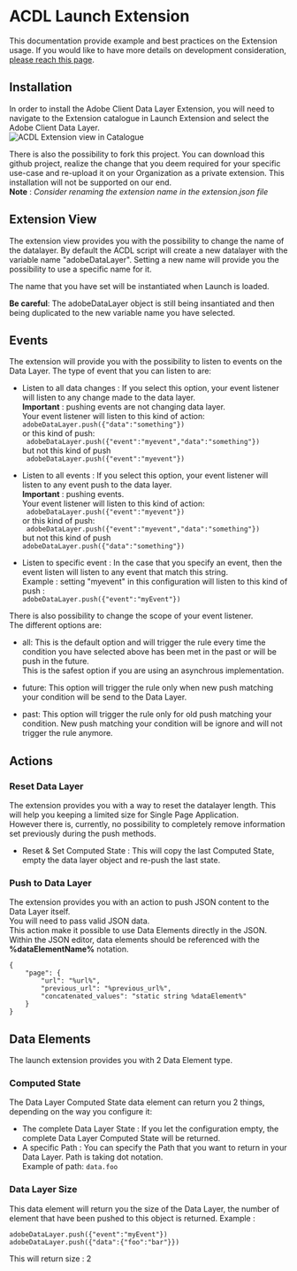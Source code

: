 # ACDL Launch Extension

This documentation provide example and best practices on the Extension usage.
If you would like to have more details on development consideration, [please reach this page](./dev.md).

## Installation

In order to install the Adobe Client Data Layer Extension, you will need to navigate to the Extension catalogue in Launch Extension and select the Adobe Client Data Layer.\
![ACDL Extension view in Catalogue](./ACDL_extension.png)

There is also the possibility to fork this project. You can download this github project, realize the change that you deem required for your specific use-case and re-upload it on your Organization as a private extension.
This installation will not be supported on our end.\
**Note** : _Consider renaming the extension name in the extension.json file_

## Extension View

The extension view provides you with the possibility to change the name of the datalayer.
By default the ACDL script will create a new datalayer with the variable name "adobeDataLayer".
Setting a new name will provide you the possibility to use a specific name for it.

The name that you have set will be instantiated when Launch is loaded.

**Be careful**: The adobeDataLayer object is still being insantiated and then being duplicated to the new variable name you have selected.

## Events

The extension will provide you with the possibility to listen to events on the Data Layer. The type of event that you can listen to are:

* Listen to all data changes : If you select this option, your event listener will listen to any change made to the data layer.\
**Important** : pushing events are not changing data layer.\
Your event listener will listen to this kind of action:\
``` adobeDataLayer.push({"data":"something"}) ```\
or this kind of push: \
``` adobeDataLayer.push({"event":"myevent","data":"something"})```\
but not this kind of push\
``` adobeDataLayer.push({"event":"myevent"})```

* Listen to all events : If you select this option, your event listener will listen to any event push to the data layer.\
**Important** : pushing events.\
Your event listener will listen to this kind of action:\
``` adobeDataLayer.push({"event":"myevent"})```\
or this kind of push: \
``` adobeDataLayer.push({"event":"myevent","data":"something"})```\
but not this kind of push\
``` adobeDataLayer.push({"data":"something"}) ```

* Listen to specific event : In the case that you specify an event, then the event listen will listen to any event that match this string.\
Example : setting "myevent" in this configuration will listen to this kind of push : \
```adobeDataLayer.push({"event":"myEvent"})```

There is also possibility to change the scope of your event listener.\
The different options are:

* all: This is the default option and will trigger the rule every time the condition you have selected above has been met in the past or will be push in the future.\
This is the safest option if you are using an asynchrous implementation.

* future: This option will trigger the rule only when new push matching your condition will be send to the Data Layer.

* past: This option will trigger the rule only for old push matching your condition. New push matching your condition will be ignore and will not trigger the rule anymore.

## Actions

### Reset Data Layer

The extension provides you with a way to reset the datalayer length.
This will help you keeping a limited size for Single Page Application.\
However there is, currently, no possibility to completely remove information set previously during the push methods.

* Reset & Set Computed State : This will copy the last Computed State, empty the data layer object and re-push the last state.

### Push to Data Layer

The extension provides you with an action to push JSON content to the Data Layer itself.\
You will need to pass valid JSON data.\
This action make it possible to use Data Elements directly in the JSON. Within the JSON editor, data elements should be referenced with the **%dataElementName%** notation.

    {
        "page": {
            "url": "%url%",
            "previous_url": "%previous_url%",
            "concatenated_values": "static string %dataElement%"
        }
    }

## Data Elements

The launch extension provides you with 2 Data Element type.

### Computed State

The Data Layer Computed State data element can return you 2 things, depending on the way you configure it:

* The complete Data Layer State : If you let the configuration empty, the complete Data Layer Computed State will be returned.
* A specific Path : You can specify the Path that you want to return in your Data Layer. Path is taking dot notation. \
Example of path: `data.foo`

### Data Layer Size

This data element will return you the size of the Data Layer, the number of element that have been pushed to this object is returned.
Example :

```JS
adobeDataLayer.push({"event":"myEvent"})
adobeDataLayer.push({"data":{"foo":"bar"}})
```

This will return size : 2
